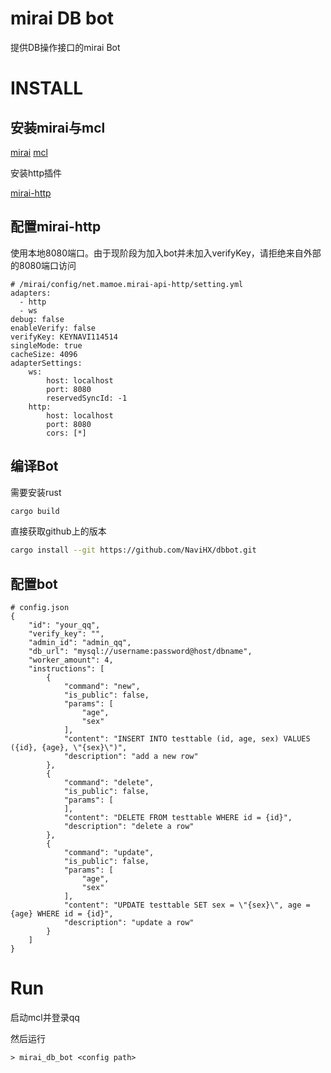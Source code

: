 # mirai DB bot

提供DB操作接口的mirai Bot

# INSTALL

## 安装mirai与mcl

[mirai](https://github.com/mamoe/mirai)
[mcl](https://github.com/iTXTech/mirai-console-loader)

安装http插件

[mirai-http](https://github.com/project-mirai/mirai-api-http)

## 配置mirai-http

使用本地8080端口。由于现阶段为加入bot并未加入verifyKey，请拒绝来自外部的8080端口访问

```
# /mirai/config/net.mamoe.mirai-api-http/setting.yml
adapters: 
  - http
  - ws
debug: false
enableVerify: false
verifyKey: KEYNAVI114514
singleMode: true
cacheSize: 4096
adapterSettings: 
    ws:
        host: localhost
        port: 8080
        reservedSyncId: -1
    http:
        host: localhost
        port: 8080
        cors: [*]
```

## 编译Bot

需要安装rust

```bash
cargo build
```

直接获取github上的版本
```bash
cargo install --git https://github.com/NaviHX/dbbot.git
```

## 配置bot

```
# config.json
{
    "id": "your_qq",
    "verify_key": "",
    "admin_id": "admin_qq",
    "db_url": "mysql://username:password@host/dbname",
    "worker_amount": 4,
    "instructions": [
        {
            "command": "new",
            "is_public": false,
            "params": [
                "age",
                "sex"
            ],
            "content": "INSERT INTO testtable (id, age, sex) VALUES ({id}, {age}, \"{sex}\")",
            "description": "add a new row"
        },
        {
            "command": "delete",
            "is_public": false,
            "params": [
            ],
            "content": "DELETE FROM testtable WHERE id = {id}",
            "description": "delete a row"
        },
        {
            "command": "update",
            "is_public": false,
            "params": [
                "age",
                "sex"
            ],
            "content": "UPDATE testtable SET sex = \"{sex}\", age = {age} WHERE id = {id}",
            "description": "update a row"
        }
    ]
}
```

# Run

启动mcl并登录qq

然后运行

```
> mirai_db_bot <config path>
```
